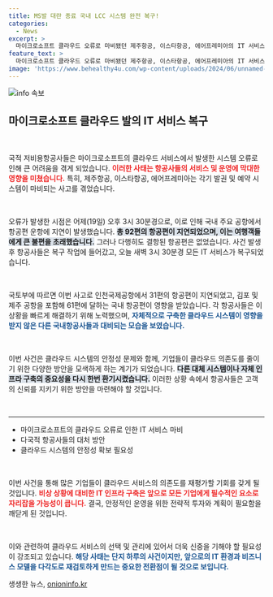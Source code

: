 ```yaml
---
title: MS발 대란 종료 국내 LCC 시스템 완전 복구!
categories:
  - News
excerpt: >
  마이크로소프트 클라우드 오류로 마비됐던 제주항공, 이스타항공, 에어프레미아의 IT 서비스가 12시간 만에 복구되었습니다. 총 92편의 항공편이 지연된 이번 사태의 전말을 확인해 보세요!
feature_text: >
  마이크로소프트 클라우드 오류로 마비됐던 제주항공, 이스타항공, 에어프레미아의 IT 서비스가 12시간 만에 복구되었습니다. 총 92편의 항공편이 지연된 이번 사태의 전말을 확인해 보세요!
image: 'https://www.behealthy4u.com/wp-content/uploads/2024/06/unnamed-file.png'
---
```


<p><img src="https://www.behealthy4u.com/wp-content/uploads/2024/06/unnamed-file.png" alt="info 속보" /></p>

<h2 data-ke-size="size26">마이크로소프트 클라우드 발의 IT 서비스 복구</h2>

<p data-ke-size="size16">&nbsp;</p>

<p>국적 저비용항공사들은 마이크로소프트의 클라우드 서비스에서 발생한 시스템 오류로 인해 큰 어려움을 겪게 되었습니다. <b><span style="color: #ee2323;">이러한 사태는 항공사들의 서비스 및 운영에 막대한 영향을 미쳤습니다.</span></b> 특히, 제주항공, 이스타항공, 에어프레미아는 각기 발권 및 예약 시스템이 마비되는 사고를 겪었습니다.</p>

<p data-ke-size="size16">&nbsp;</p>

<p data-ke-size="size16">오류가 발생한 시점은 어제(19일) 오후 3시 30분경으로, 이로 인해 국내 주요 공항에서 항공편 운항에 지연이 발생했습니다. <b><span style="background-color: #21538527;">총 92편의 항공편이 지연되었으며, 이는 여행객들에게 큰 불편을 초래했습니다.</span></b> 그러나 다행히도 결항된 항공편은 없었습니다. 사건 발생 후 항공사들은 복구 작업에 들어갔고, 오늘 새벽 3시 30분경 모든 IT 서비스가 복구되었습니다.</p>

<p data-ke-size="size16">&nbsp;</p>

<p>국토부에 따르면 이번 사고로 인천국제공항에서 31편의 항공편이 지연되었고, 김포 및 제주 공항을 포함해 61편에 달하는 국내 항공편이 영향을 받았습니다. 각 항공사들은 이 상황을 빠르게 해결하기 위해 노력했으며, <b><span style="color: #1a5490;">자체적으로 구축한 클라우드 시스템이 영향을 받지 않은 다른 국내항공사들과 대비되는 모습을 보였습니다.</span></b></p>

<p data-ke-size="size16">&nbsp;</p>

<p data-ke-size="size16">이번 사건은 클라우드 시스템의 안정성 문제와 함께, 기업들이 클라우드 의존도를 줄이기 위한 다양한 방안을 모색하게 하는 계기가 되었습니다. <b><span style="background-color: #21538527;">다른 대체 시스템이나 자체 인프라 구축의 중요성을 다시 한번 환기시켰습니다.</span></b> 이러한 상황 속에서 항공사들은 고객의 신뢰를 지키기 위한 방안을 마련해야 할 것입니다.</p>

<p data-ke-size="size16">&nbsp;</p>

<hr>

<ul>
<li>마이크로소프트의 클라우드 오류로 인한 IT 서비스 마비</li>
<li>다국적 항공사들의 대처 방안</li>
<li>클라우드 시스템의 안정성 확보 필요성</li>
</ul>

<p data-ke-size="size16">&nbsp;</p>

<p data-ke-size="size16">이번 사건을 통해 많은 기업들이 클라우드 서비스의 의존도를 재평가할 기회를 갖게 될 것입니다. <b><span style="color: #ee2323;">비상 상황에 대비한 IT 인프라 구축은 앞으로 모든 기업에게 필수적인 요소로 자리잡을 가능성이 큽니다.</span></b> 결국, 안정적인 운영을 위한 전략적 투자와 계획이 필요함을 깨닫게 된 것입니다.</p>

<p data-ke-size="size16">&nbsp;</p>

<p>이와 관련하여 클라우드 서비스의 선택 및 관리에 있어서 더욱 신중을 기해야 할 필요성이 강조되고 있습니다. <b><span style="color: #1a5490;">해당 사태는 단지 하루의 사건이지만, 앞으로의 IT 환경과 비즈니스 모델을 다각도로 재검토하게 만드는 중요한 전환점이 될 것으로 보입니다.</span></b></p>
생생한 뉴스, <a href="https://onioninfo.kr" rel="dofollow">onioninfo.kr</a>



